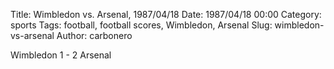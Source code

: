 Title: Wimbledon vs. Arsenal, 1987/04/18
Date: 1987/04/18 00:00
Category: sports
Tags: football, football scores, Wimbledon, Arsenal
Slug: wimbledon-vs-arsenal
Author: carbonero


Wimbledon 1 - 2 Arsenal
